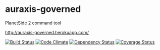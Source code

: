 auraxis-governed
================

PlanetSide 2 command tool

http://auraxis-governed.herokuapp.com/

[![Build Status](https://travis-ci.org/samitheberber/auraxis-governed.png)](https://travis-ci.org/samitheberber/auraxis-governed)
[![Code Climate](https://codeclimate.com/github/samitheberber/auraxis-governed.png)](https://codeclimate.com/github/samitheberber/auraxis-governed)
[![Dependency Status](https://gemnasium.com/samitheberber/auraxis-governed.png)](https://gemnasium.com/samitheberber/auraxis-governed)
[![Coverage Status](https://coveralls.io/repos/samitheberber/auraxis-governed/badge.png)](https://coveralls.io/r/samitheberber/auraxis-governed)
